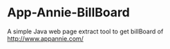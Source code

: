 # App-Annie-BillBoard

A simple Java web page extract tool to get billBoard of http://www.appannie.com/ 
